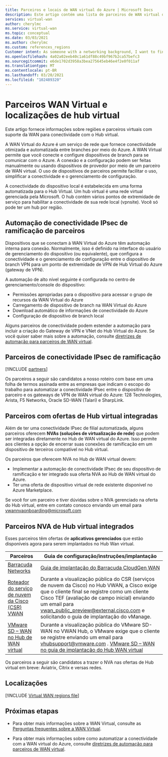 ```yaml
---
title: Parceiros e locais de WAN virtual do Azure | Microsoft Docs
description: Este artigo contém uma lista de parceiros de WAN virtual do Azure e locais de Hub.
services: virtual-wan
author: cherylmc
ms.service: virtual-wan
ms.topic: conceptual
ms.date: 03/03/2021
ms.author: cherylmc
ms.custom: references_regions
Customer intent: As someone with a networking background, I want to find a Virtual WAN partner
ms.openlocfilehash: 4a02a02eeb40c1a61df88c49bf967b2ca57befc3
ms.sourcegitcommit: e6de1702d3958a3bea275645eb46e4f2e0f011af
ms.translationtype: MT
ms.contentlocale: pt-BR
ms.lasthandoff: 03/20/2021
ms.locfileid: "102489320"
---
```

# <a name="virtual-wan-partners-and-virtual-hub-locations"></a>Parceiros WAN Virtual e localizações de hub virtual

Este artigo fornece informações sobre regiões e parceiros virtuais com suporte da WAN para conectividade com o Hub virtual.

A WAN Virtual do Azure é um serviço de rede que fornece conectividade otimizada e automatizada entre branches por meio do Azure. A WAN Virtual permite que você conecte e configure dispositivos de branch para se comunicar com o Azure. A conexão e a configuração podem ser feitas manualmente ou usando dispositivos de provedor por meio de um parceiro de WAN virtual. O uso de dispositivos de parceiros permite facilitar o uso, simplificar a conectividade e o gerenciamento de configuração.

A conectividade do dispositivo local é estabelecida em uma forma automatizada para o Hub Virtual. Um hub virtual é uma rede virtual gerenciada pela Microsoft. O hub contém vários pontos de extremidade de serviço para habilitar a conectividade de sua rede local (vpnsite). Você só pode ter um hub por região.

## <a name="branch-ipsec-connectivity-automation-from-partners"></a><a name="automation"></a>Automação de conectividade IPsec de ramificação de parceiros

Dispositivos que se conectam à WAN Virtual do Azure têm automação interna para conexão. Normalmente, isso é definido na interface do usuário de gerenciamento do dispositivo (ou equivalente), que configura a conectividade e o gerenciamento de configuração entre o dispositivo de branch VPN para um ponto de extremidade de VPN de Hub Virtual do Azure (gateway de VPN).

A automação de alto nível seguinte é configurada no centro de gerenciamento/console do dispositivo:

* Permissões apropriadas para o dispositivo para acessar o grupo de recursos da WAN Virtual do Azure
* Carregamento de dispositivo de branch na WAN Virtual do Azure
* Download automático de informações de conectividade do Azure
* Configuração de dispositivo de branch local 

Alguns parceiros de conectividade podem estender a automação para incluir a criação do Gateway de VPN e VNet do Hub Virtual do Azure. Se você quiser saber mais sobre a automação, consulte [diretrizes de automação para parceiros de WAN virtual](virtual-wan-configure-automation-providers.md).

## <a name="branch-ipsec-connectivity-partners"></a><a name="partners"></a>Parceiros de conectividade IPsec de ramificação

[!INCLUDE [partners](../../includes/virtual-wan-partners-include.md)]

Os parceiros a seguir são candidatos a nosso roteiro com base em uma folha de termos assinada entre as empresas que indicam o escopo do trabalho para automatizar a conectividade IPsec entre o dispositivo de parceiro e os gateways de VPN de WAN virtual do Azure: 128 Technologies, Arista, F5 Networks, Oracle SD-WAN (Talari) e SharpLink.

## <a name="partners-with-integrated-virtual-hub-offerings"></a>Parceiros com ofertas de Hub virtual integradas

Além de ter uma conectividade IPsec de filial automatizada, alguns parceiros oferecem **NVAs (soluções de virtualização de rede)** que podem ser integradas diretamente no Hub de WAN virtual do Azure.  Isso permite aos clientes a opção de encerrar suas conexões de ramificação em um dispositivo de terceiros compatível no Hub virtual.  

Os parceiros que oferecem NVA no Hub de WAN virtual devem:

* Implementar a automação de conectividade IPsec de seu dispositivo de ramificação e ter integrado sua oferta NVA ao Hub de WAN virtual do Azure.
* Ter uma oferta de dispositivo virtual de rede existente disponível no Azure Marketplace.

Se você for um parceiro e tiver dúvidas sobre o NVA gerenciado na oferta do Hub virtual, entre em contato conosco enviando um email para vwannvaonboarding@microsoft.com

## <a name="integrated-virtual-hub-nva-partners"></a>Parceiros NVA de Hub virtual integrados

Esses parceiros têm ofertas de **aplicativos gerenciados** que estão disponíveis agora para serem implantados no Hub Wan virtual.

|Parceiros|Guia de configuração/instruções/implantação|
|---|---|
|[Barracuda Networks](https://azuremarketplace.microsoft.com/en-us/marketplace/apps/barracudanetworks.barracuda_cloudgenwan_gateway?tab=Overviewus/marketplace/apps/barracudanetworks.barracuda_cloudgenwan_gateway?tab=Overview)| [Guia de implantação do Barracuda CloudGen WAN](https://campus.barracuda.com/product/cloudgenwan/doc/91980640/deployment/)|
|[Roteador do serviço de nuvem da Cisco (CSR) VWAN](https://aka.ms/ciscoMarketPlaceOffer)| Durante a visualização pública do CSR (serviços de nuvem da Cisco) no Hub VWAN, a Cisco exige que o cliente final se registre como um cliente Cisco TEF (avaliação de campo inicial) enviando um email para vwan_public_preview@external.cisco.com e solicitando o guia de implantação do vManage. 
|[VMware SD – WAN no Hub de WAN virtual](https://sdwan.vmware.com/partners/microsoft) | Durante a visualização pública do VMware SD-WAN no VWAN Hub, o VMware exige que o cliente se registre enviando um email para vhubsupport@vmware.com . [VMware SD – WAN no guia de implantação do Hub WAN virtual](https://kb.vmware.com/s/article/82746)|

Os parceiros a seguir são candidatos a trazer o NVA nas ofertas de Hub virtual em breve: Aviatrix, Citrix e versas redes.

## <a name="locations"></a><a name="locations"></a>Localizações

[!INCLUDE [Virtual WAN regions file](../../includes/virtual-wan-regions-include.md)]

## <a name="next-steps"></a>Próximas etapas

* Para obter mais informações sobre a WAN Virtual, consulte as [Perguntas frequentes sobre a WAN Virtual](virtual-wan-faq.md).

* Para obter mais informações sobre como automatizar a conectividade com a WAN virtual do Azure, consulte [diretrizes de automação para parceiros de WAN virtual](virtual-wan-configure-automation-providers.md).
